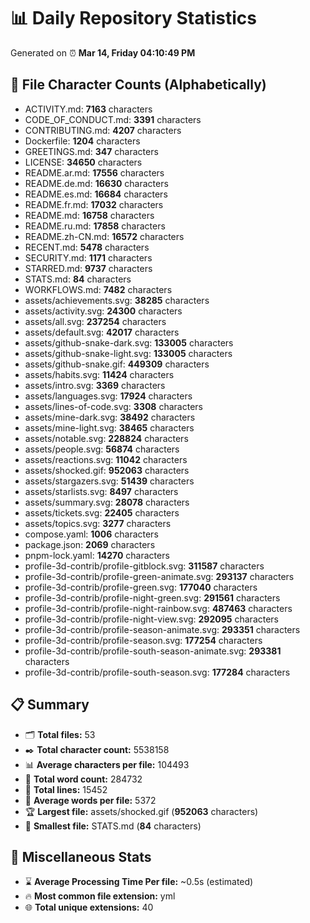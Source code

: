 # 📊 Daily Repository Statistics
Generated on ⏰ **Mar 14, Friday 04:10:49 PM**

## 📂 File Character Counts (Alphabetically)
- ACTIVITY.md: **7163** characters
- CODE_OF_CONDUCT.md: **3391** characters
- CONTRIBUTING.md: **4207** characters
- Dockerfile: **1204** characters
- GREETINGS.md: **347** characters
- LICENSE: **34650** characters
- README.ar.md: **17556** characters
- README.de.md: **16630** characters
- README.es.md: **16684** characters
- README.fr.md: **17032** characters
- README.md: **16758** characters
- README.ru.md: **17858** characters
- README.zh-CN.md: **16572** characters
- RECENT.md: **5478** characters
- SECURITY.md: **1171** characters
- STARRED.md: **9737** characters
- STATS.md: **84** characters
- WORKFLOWS.md: **7482** characters
- assets/achievements.svg: **38285** characters
- assets/activity.svg: **24300** characters
- assets/all.svg: **237254** characters
- assets/default.svg: **42017** characters
- assets/github-snake-dark.svg: **133005** characters
- assets/github-snake-light.svg: **133005** characters
- assets/github-snake.gif: **449309** characters
- assets/habits.svg: **11424** characters
- assets/intro.svg: **3369** characters
- assets/languages.svg: **17924** characters
- assets/lines-of-code.svg: **3308** characters
- assets/mine-dark.svg: **38492** characters
- assets/mine-light.svg: **38465** characters
- assets/notable.svg: **228824** characters
- assets/people.svg: **56874** characters
- assets/reactions.svg: **11042** characters
- assets/shocked.gif: **952063** characters
- assets/stargazers.svg: **51439** characters
- assets/starlists.svg: **8497** characters
- assets/summary.svg: **28078** characters
- assets/tickets.svg: **22405** characters
- assets/topics.svg: **3277** characters
- compose.yaml: **1006** characters
- package.json: **2069** characters
- pnpm-lock.yaml: **14270** characters
- profile-3d-contrib/profile-gitblock.svg: **311587** characters
- profile-3d-contrib/profile-green-animate.svg: **293137** characters
- profile-3d-contrib/profile-green.svg: **177040** characters
- profile-3d-contrib/profile-night-green.svg: **291561** characters
- profile-3d-contrib/profile-night-rainbow.svg: **487463** characters
- profile-3d-contrib/profile-night-view.svg: **292095** characters
- profile-3d-contrib/profile-season-animate.svg: **293351** characters
- profile-3d-contrib/profile-season.svg: **177254** characters
- profile-3d-contrib/profile-south-season-animate.svg: **293381** characters
- profile-3d-contrib/profile-south-season.svg: **177284** characters

## 📋 Summary
- 🗂️ **Total files:** 53
- ✒️ **Total character count:** 5538158
- 📊 **Average characters per file:** 104493
- 📝 **Total word count:** 284732
- 🧾 **Total lines:** 15452
- 📐 **Average words per file:** 5372
- 🏆 **Largest file:** assets/shocked.gif (**952063** characters)
- 🥉 **Smallest file:** STATS.md (**84** characters)

## 🌟 Miscellaneous Stats
- ⌛ **Average Processing Time Per file:** ~0.5s (estimated)
- 🔥 **Most common file extension:** yml
- 🌐 **Total unique extensions:** 40
